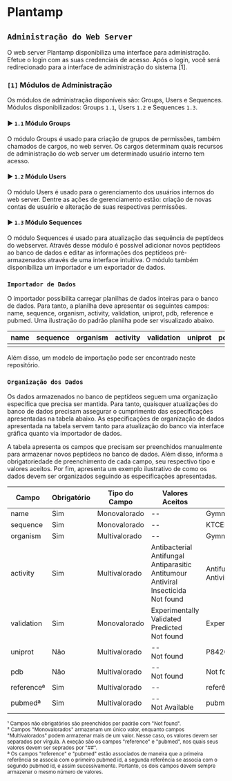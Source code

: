# Plantamp

## `Administração do Web Server`

O web server Plantamp disponibiliza uma interface para administração.
Efetue o login com as suas credenciais de acesso. Após o login, você será redirecionado para a interface de administração do sistema [1].



### `[1]` Módulos de Administração 

Os módulos de administração disponíveis são: Groups, Users e Sequences. 
Módulos disponibilizados: Groups `1.1`, Users `1.2` e Sequences `1.3`.

#### ► `1.1` Módulo Groups

O módulo Groups é usado para criação de grupos de permissões, também chamados de cargos, no web server. Os cargos determinam quais recursos de administração do web server um determinado usuário interno tem acesso. 

#### ► `1.2` Módulo Users

O módulo Users é usado para o gerenciamento dos usuários internos do web server. Dentre as ações de gerenciamento estão: criação de novas contas de usuário e alteração de suas respectivas permissões. 

#### ► `1.3` Módulo Sequences

O módulo Sequences é usado para atualização das sequência de peptídeos do webserver. Através desse módulo é possível adicionar novos peptídeos ao banco de dados e editar as informações dos peptídeos pré-armazenados através de uma interface intuitiva. O módulo também disponibiliza um importador e um exportador de dados. 

### `Importador de Dados`

O importador possibilita carregar planilhas de dados inteiras para o banco de dados. Para tanto, a planilha deve apresentar os seguintes campos: name, sequence, organism, activity, validation, uniprot, pdb, reference e pubmed. Uma ilustração do padrão planilha pode ser visualizado abaixo.

| name | sequence | organism | activity | validation | uniprot | pdb | pubmed | reference |
|------|----------|----------|----------|------------|---------|-----|--------|-----------|
|      |          |          |          |            |         |     |        |           |

Além disso, um modelo de importação pode ser encontrado neste repositório. 


### `Organização dos Dados` 

Os dados armazenados no banco de peptídeos seguem uma organização específica que precisa ser mantida. Para tanto, quaisquer atualizações do banco de dados precisam assegurar o cumprimento das especificações apresentadas na tabela abaixo. As especificações de organização de dados apresentada na tabela servem tanto para atualização do banco via interface gráfica quanto via importador de dados. 

A tabela apresenta os campos que precisam ser preenchidos manualmente para armazenar novos peptídeos no banco de dados. Além disso, informa a obrigatoriedade de preenchimento de cada campo, seu respectivo tipo e valores aceitos. Por fim, apresenta um exemplo ilustrativo de como os dados devem ser organizados seguindo as especificações apresentadas. 


| Campo      | Obrigatório | Tipo do Campo | Valores Aceitos                                                                                     | Exemplo                           |
|------------|-------------|---------------|-----------------------------------------------------------------------------------------------------|-----------------------------------|
| name       |     Sim     | Monovalorado  |                                                  --                                                 | Gymnin                            |
| sequence   |     Sim     | Monovalorado  |                                                  --                                                 | KTCENLADDY                        |
| organism   |     Sim     | Multivalorado |                                                  --                                                 | Gymnocladus chinensis             |
| activity   |     Sim     | Multivalorado | Antibacterial<br>Antifungal<br>Antiparasitic<br>Antitumour<br>Antiviral<br>Insecticida<br>Not found | Antifungal, Antitumour, Antiviral |
| validation |     Sim     | Monovalorado  |                         Experimentally Validated<br>Predicted<br>Not found                          | Experimentally Validated          |
| uniprot    |     Não     | Multivalorado |                                           --<br>Not found                                           | P84200, P84201                    |
| pdb        |     Não     | Multivalorado |                                           --<br>Not found                                           | Not found                         |
| referenceª |     Sim     | Multivalorado |                                                  --                                                 | referência1##referência2          |
| pubmedª    | Sim         | Multivalorado | --<br>Not Available                                                                                 | pubmed1##pubmed2                  |

<sup>¹ Campos não obrigatórios são preenchidos por padrão com "Not found".</sup><br>
<sup>² Campos "Monovalorados" armazenam um único valor, enquanto campos "Multivalorados" podem armazenar mais de um valor. Nesse caso, os valores devem ser separados por vírgula. A exeção são os campos "reference" e "pubmed", nos quais seus valores devem ser seprados por "##".</sup><br>
<sup>ª Os campos "reference" e "pubmed" estão associados de maneira que a primeira referência se associa com o primeiro pubmed id, a segunda referência se associa com o segundo pubmed id, e assim sucessivamente. Portanto, os dois campos devem sempre armazenar o mesmo número de valores.</sup>
